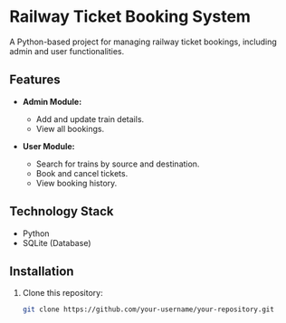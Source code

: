 # Railway Ticket Booking System

A Python-based project for managing railway ticket bookings, including admin and user functionalities.

## Features

- **Admin Module:**
  - Add and update train details.
  - View all bookings.

- **User Module:**
  - Search for trains by source and destination.
  - Book and cancel tickets.
  - View booking history.

## Technology Stack

- Python
- SQLite (Database)

## Installation

1. Clone this repository:
   ```bash
   git clone https://github.com/your-username/your-repository.git
